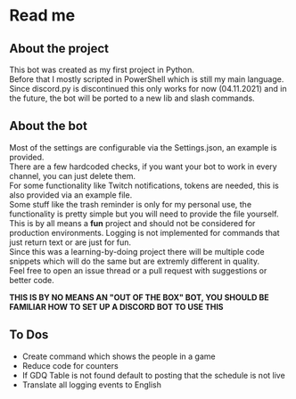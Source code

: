 # Read me #

## About the project ## 

This bot was created as my first project in Python.  
Before that I mostly scripted in PowerShell which is still my main language.  
Since discord.py is discontinued this only works for now (04.11.2021) and in the future, the bot will be ported to a new lib and slash commands.  

## About the bot ## 

Most of the settings are configurable via the Settings.json, an example is provided.  
There are a few hardcoded checks, if you want your bot to work in every channel, you can just delete them.  
For some functionality like Twitch notifications, tokens are needed, this is also provided via an example file.  
Some stuff like the trash reminder is only for my personal use, the functionality is pretty simple but you will need to provide the file yourself.  
This is by all means a **fun** project and should not be considered for production environments.
Logging is not implemented for commands that just return text or are just for fun.  
Since this was a learning-by-doing project there will be multiple code snippets which will do the same but are extremly different in quality.  
Feel free to open an issue thread or a pull request with suggestions or better code.

**THIS IS BY NO MEANS AN "OUT OF THE BOX" BOT, YOU SHOULD BE FAMILIAR HOW TO SET UP A DISCORD BOT TO USE THIS**  

## To Dos ## 

+ Create command which shows the people in a game 
+ Reduce code for counters
+ If GDQ Table is not found default to posting that the schedule is not live
+ Translate all logging events to English


